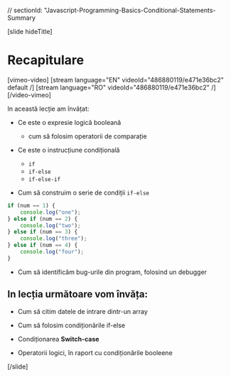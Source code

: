 // sectionId: "Javascript-Programming-Basics-Conditional-Statements-Summary

[slide hideTitle]
# Recapitulare

[vimeo-video]
[stream language="EN" videoId="486880119/e471e36bc2" default /]
[stream language="RO" videoId="486880119/e471e36bc2"  /]
[/video-vimeo]

In această lecție am învățat:

- Ce este o expresie logică booleană  
   - cum să folosim operatorii de comparație 

- Ce este o instrucțiune condițională 
   - `if`
   - `if-else`
   - `if-else-if`
- Cum să construim o serie de condiții `if-else` 

```js
if (num == 1) {
    console.log("one");
} else if (num == 2) {
    console.log("two");
} else if (num == 3) {
    console.log("three");
} else if (num == 4) {
    console.log("four");
}
```

- Cum să identificăm bug-urile din program, folosind un debugger

## In lecția următoare vom învăța:

- Cum să citim datele de intrare dintr-un array

- Cum să folosim condiționările if-else

- Condiționarea **Switch-case** 

- Operatorii logici, în raport cu condiționările booleene 

[/slide]
